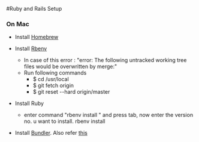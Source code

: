 #Ruby and Rails Setup

### On Mac
- Install [Homebrew](https://github.com/mxcl/homebrew/wiki)
- Install [Rbenv](https://github.com/sstephenson/rbenv)
    - In case of this error : "error: The following untracked working tree files would be overwritten by merge:"
    - Run following commands
        - $ cd /usr/local
        - $ git fetch origin
        - $ git reset --hard origin/master

- Install Ruby
  - enter command "rbenv install "  and press tab, now enter the version no. u want to install. rbenv install <version>
- Install [Bundler](http://gembundler.com/). Also refer [this](http://gembundler.com/v1.3/bundle_install.html)

